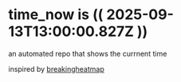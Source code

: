 # time_now is (( 2025-09-13T13:00:00.827Z ))

an automated repo that shows the currnent time

inspired by [breakingheatmap](https://github.com/breakingheatmap/breakingheatmap)